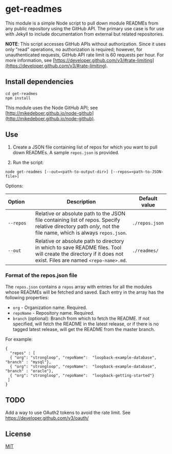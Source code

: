 # get-readmes
This module is a simple Node script to pull down module READMEs from any public repository
using the GitHub API.  The primary use case is for use with Jekyll to include documentation from external but related repositories.

**NOTE**: This script accesses GitHub APIs without authorization.  Since it uses only
"read" operations, no authorization is required; however, for unauthenticated requests, GitHub API rate limit is 60 requests per hour. For more information, see [https://developer.github.com/v3/#rate-limiting](https://developer.github.com/v3/#rate-limiting).

## Install dependencies

```
cd get-readmes
npm install
```

This module uses the Node GitHub API; see [http://mikedeboer.github.io/node-github](http://mikedeboer.github.io/node-github).

## Use

1. Create a JSON file containing list of repos for which you want to pull down READMEs.  A sample `repos.json` is provided.

1. Run the script:
```
node get-readmes [--out=<path-to-output-dir>] [--repos=<path-to-JSON-file>]
```

Options:

| Option&nbsp;&nbsp;&nbsp;&nbsp; | Description | Default value |
|-----------|---------|----------|
| `--repos`| Relative or absolute path to the JSON file containing list of repos.  Specify relative directory path _only_, not the file name, which is always `repos.json`.  | `./repos.json` |
|`--out` | Relative or absolute path to directory in which to save README files.  Tool will create the directory if it does not exist. Files are named `<repo-name>.md`. | `./readmes/` |

### Format of the repos.json file

The `repos.json` contains a `repos` array with entries for all the modules whose READMEs will be fetched and saved.  Each entry in the array has the following properties:
- `org` - Organization name.  Required.
- `repoName` - Repository name.  Required.
- `branch` (optional): Branch from which to fetch the README. If not specified, will fetch the README in the latest release, or if there is no tagged latest release, will get the README from the master branch.

For example:
```
{
  "repos" : [
  { "org": "strongloop", "repoName":  "loopback-example-database", "branch" : "mysql"},
  { "org": "strongloop", "repoName":  "loopback-example-database", "branch" : "oracle"},
  { "org": "strongloop", "repoName":  "loopback-getting-started"}
 ]
}
```

## TODO

Add a way to use OAuth2 tokens to avoid the rate limit.  See https://developer.github.com/v3/oauth/

## License

[MIT](LICENSE)
